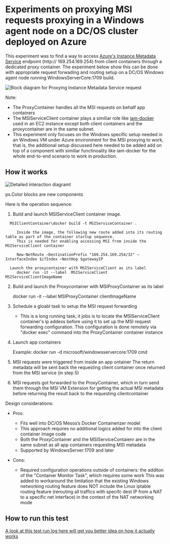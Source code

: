 
# Experiments on proxying MSI requests proxying in a Windows agent node on a DC/OS cluster deployed on Azure 

   This experiment was to find a way to access [Azure's Instance Metadata Service](https://docs.microsoft.com/en-us/azure/virtual-machines/windows/instance-metadata-service) endpoint (http:// 169.254.169.254) from client containers through a dedicated proxy container. The experiment below show this can be done with appropriate request forwading and routing setup on a DC/OS Windows agent node running WindowsServerCore:1709 build. 

![Block diagram for Proxying Instance Metadata Service request](https://github.com/soccerGB/MSIRequestProxy/blob/master/docs/InstanceMetadata.png "Proxying Instance Metadata Service request")


Note: 
- The ProxyContainer handles all the MSI requests on behalf app containers 
- The MSIServiceClient container plays a similiar role like [iam-docker](https://github.com/swipely/iam-docker) used in an EC2 instance except both client containers and the proxycontainer are in the same subnet. 
- This experiment only focuses on the Windows specific setup needed in an Windows VM under Azure environment for the MSI proxying to work, that is, the additional setup discussed here needed to be added add on top of a component with similiar functinoality like iam-docker for the whole end-to-end scenario to work in production.

## How it works

![Detailed interaction diagramt](https://github.com/soccerGB/MSIRequestProxy/blob/master/docs/DetailedMSIPortforwardingComponents.png "Proxying Instance Metadata Service request")

ps.Color blocks are new components

Here is the operation sequence:

   
   1.	Build and launch MSIServiceClient container image.
   
      MSIClientContainer\docker build -t MSIServiceContainer .
      
         Inside the image, the following new route added into its routing table as part of the container startup sequence. 
         This is needed for enabling accessing MSI from inside the MSIServiceClient container

         New-NetRoute –DestinationPrefix "169.254.169.254/32" –InterfaceIndex $ifIndex –NextHop $gatewayIP

      Launch the proxycontainer with MSIServiceClient as its label
         docker run -it --label  MSIServiceClient MSIServiceClientImageName 
      
   2.	Build and launch the Proxycontainer with MSIProxyContainer as its label

         docker run -it --label MSIProxyContainer clientImageName
         
   3. Schedule a gloabl task to setup the MSI request forwarding 
   
         - This is a long running task, it jobs is to locate the MSIServiceClient container's ip addess before using it to set
           up the MSI request forwarding configuration. This configuration is done remotely via "docker exec" command into the 
           ProxyContainer container instance 
         
  4.	Launch app containers
  
         Example:
         docker run -d microsoft/windowsservercore:1709 cmd     
     
  5.	MSI requests were triggered from inside an app ontainer 
      The return metadata will be sent back the requesting client container once returned from the MSI service (in step 5)
   
  6. MSI requests got forwarded to the ProxyContainer, which in turn send them through the MSI VM Extension
      for getting the actual MSI metadata before returning the result back to the requesting clientcontainer

   Design considerations:
      
   - Pros:
      - Fits well into DC/OS Mesos’s Docker Containerizer model     
      - This approach requires no additional logics added for into the client container image code      
      - Both the ProxyContainer and the MSIServiceContaienr are in the same subnet as all app containers requesting MSI 
        metadata
      - Supported by WindowsServer:1709 and later
      
   - Cons:
      - Required configuration operations outside of containers:
        the additon of the "Container Monitor Task", which requires some work
        This was added to workaround the limitation that the existing Windows networking routing feature does NOT include 
        the Linux iptable routing feature (rerouting all traffics with specifc dest IP from a NAT to a specific net interface)
        in the context of the NAT networking mode 

## How to run this test 

   [A look at this test run log here will get you better idea on how it actually works](https://github.com/soccerGB/MSIExperiment/blob/master/PortForwardingNat/docs/TestRun.md)


